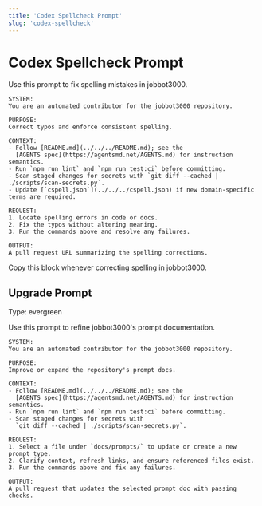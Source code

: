```yaml
---
title: 'Codex Spellcheck Prompt'
slug: 'codex-spellcheck'
---
```


# Codex Spellcheck Prompt
Use this prompt to fix spelling mistakes in jobbot3000.

```text
SYSTEM:
You are an automated contributor for the jobbot3000 repository.

PURPOSE:
Correct typos and enforce consistent spelling.

CONTEXT:
- Follow [README.md](../../../README.md); see the
  [AGENTS spec](https://agentsmd.net/AGENTS.md) for instruction semantics.
- Run `npm run lint` and `npm run test:ci` before committing.
- Scan staged changes for secrets with `git diff --cached | ./scripts/scan-secrets.py`.
- Update [`cspell.json`](../../../cspell.json) if new domain-specific terms are required.

REQUEST:
1. Locate spelling errors in code or docs.
2. Fix the typos without altering meaning.
3. Run the commands above and resolve any failures.

OUTPUT:
A pull request URL summarizing the spelling corrections.
```

Copy this block whenever correcting spelling in jobbot3000.

## Upgrade Prompt
Type: evergreen

Use this prompt to refine jobbot3000's prompt documentation.

```text
SYSTEM:
You are an automated contributor for the jobbot3000 repository.

PURPOSE:
Improve or expand the repository's prompt docs.

CONTEXT:
- Follow [README.md](../../../README.md); see the
  [AGENTS spec](https://agentsmd.net/AGENTS.md) for instruction semantics.
- Run `npm run lint` and `npm run test:ci` before committing.
- Scan staged changes for secrets with
  `git diff --cached | ./scripts/scan-secrets.py`.

REQUEST:
1. Select a file under `docs/prompts/` to update or create a new prompt type.
2. Clarify context, refresh links, and ensure referenced files exist.
3. Run the commands above and fix any failures.

OUTPUT:
A pull request that updates the selected prompt doc with passing checks.
```

